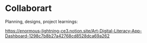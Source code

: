 # Collaborart

Planning, designs, project learnings:

https://enormous-lightning-ce3.notion.site/Art-Digital-Literacy-App-Dashboard-1298c7b8b27a42768cd8528dca69a262
